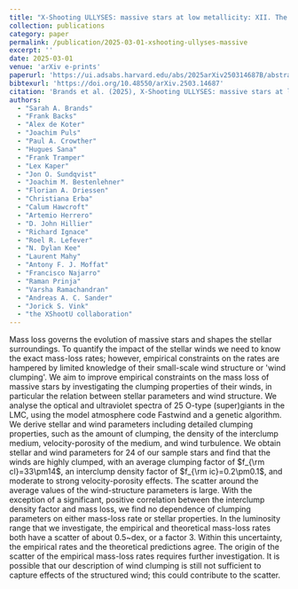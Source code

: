 ```yaml
---
title: "X-Shooting ULLYSES: massive stars at low metallicity: XII. The clumped winds of O-type (super)giants in the Large Magellanic Cloud"
collection: publications
category: paper
permalink: /publication/2025-03-01-xshooting-ullyses-massive
excerpt: ''
date: 2025-03-01
venue: 'arXiv e-prints'
paperurl: 'https://ui.adsabs.harvard.edu/abs/2025arXiv250314687B/abstract'
bibtexurl: 'https://doi.org/10.48550/arXiv.2503.14687'
citation: 'Brands et al. (2025), X-Shooting ULLYSES: massive stars at low metallicity: XII. The clumped winds of O-type (super)giants in the Large Magellanic Cloud, arXiv e-prints'
authors:
  - "Sarah A. Brands"
  - "Frank Backs"
  - "Alex de Koter"
  - "Joachim Puls"
  - "Paul A. Crowther"
  - "Hugues Sana"
  - "Frank Tramper"
  - "Lex Kaper"
  - "Jon O. Sundqvist"
  - "Joachim M. Bestenlehner"
  - "Florian A. Driessen"
  - "Christiana Erba"
  - "Calum Hawcroft"
  - "Artemio Herrero"
  - "D. John Hillier"
  - "Richard Ignace"
  - "Roel R. Lefever"
  - "N. Dylan Kee"
  - "Laurent Mahy"
  - "Antony F. J. Moffat"
  - "Francisco Najarro"
  - "Raman Prinja"
  - "Varsha Ramachandran"
  - "Andreas A. C. Sander"
  - "Jorick S. Vink"
  - "the XShootU collaboration"
---
```

Mass loss governs the evolution of massive stars and shapes the stellar surroundings. To quantify the impact of the stellar winds we need to know the exact mass-loss rates; however, empirical constraints on the rates are hampered by limited knowledge of their small-scale wind structure or 'wind clumping'. We aim to improve empirical constraints on the mass loss of massive stars by investigating the clumping properties of their winds, in particular the relation between stellar parameters and wind structure. We analyse the optical and ultraviolet spectra of 25 O-type (super)giants in the LMC, using the model atmosphere code Fastwind and a genetic algorithm. We derive stellar and wind parameters including detailed clumping properties, such as the amount of clumping, the density of the interclump medium, velocity-porosity of the medium, and wind turbulence. We obtain stellar and wind parameters for 24 of our sample stars and find that the winds are highly clumped, with an average clumping factor of $f_{\rm cl}=33\pm14$, an interclump density factor of $f_{\rm ic}=0.2\pm0.1$, and moderate to strong velocity-porosity effects. The scatter around the average values of the wind-structure parameters is large. With the exception of a significant, positive correlation between the interclump density factor and mass loss, we find no dependence of clumping parameters on either mass-loss rate or stellar properties. In the luminosity range that we investigate, the empirical and theoretical mass-loss rates both have a scatter of about 0.5~dex, or a factor 3. Within this uncertainty, the empirical rates and the theoretical predictions agree. The origin of the scatter of the empirical mass-loss rates requires further investigation. It is possible that our description of wind clumping is still not sufficient to capture effects of the structured wind; this could contribute to the scatter.

